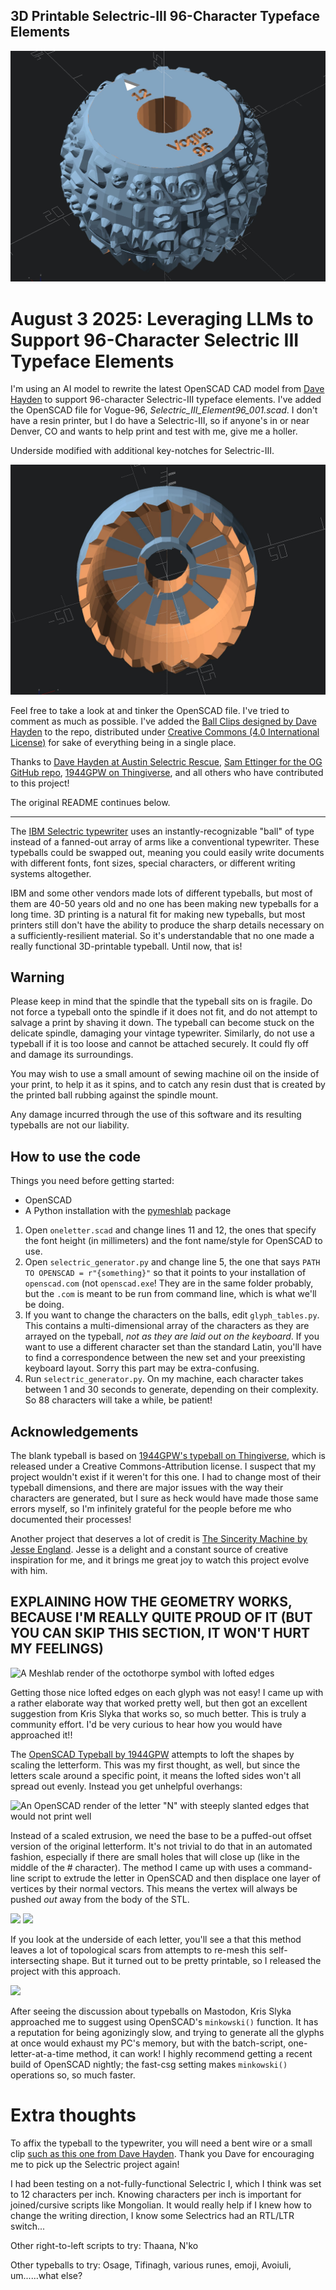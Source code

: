 ## 3D Printable Selectric-III 96-Character Typeface Elements

![A CAD model for an IBM Selectric III Vogue-96 Typeface Element.](img/vogue96_openscad.jpg)

# August 3 2025: Leveraging LLMs to Support 96-Character Selectric III Typeface Elements

I'm using an AI model to rewrite the latest OpenSCAD CAD model from [Dave Hayden](https://selectricrescue.org/) to support 96-character Selectric-III typeface elements. I've added the OpenSCAD file for Vogue-96, *Selectric_III_Element96_001.scad*. I don't have a resin printer, but I do have a Selectric-III, so if anyone's in or near Denver, CO and wants to help print and test with me, give me a holler. 

Underside modified with additional key-notches for Selectric-III.

![Underside modified with additional key-notches for Selectric-III.](img/vogue96_underside.jpg)

Feel free to take a look at and tinker the OpenSCAD file. I've tried to comment as much as possible. I've added the [Ball Clips designed by Dave Hayden](https://www.printables.com/model/416841-selectric-ball-clip/files) to the repo, distributed under [Creative Commons (4.0 International License)](https://creativecommons.org/licenses/by/4.0/) for sake of everything being in a single place.

Thanks to [Dave Hayden at Austin Selectric Rescue](https://selectricrescue.org/), [Sam Ettinger for the OG GitHub repo](https://github.com/settinger/selectric_typeballs), [1944GPW on Thingiverse](https://www.thingiverse.com/thing:4126040),  and all others who have contributed to this project!

The original README continues below.

-----------------------------------------

The [IBM Selectric typewriter](https://www.ibm.com/ibm/history/ibm100/us/en/icons/selectric/) uses an instantly-recognizable "ball" of type instead of a fanned-out array of arms like a conventional typewriter. These typeballs could be swapped out, meaning you could easily write documents with different fonts, font sizes, special characters, or different writing systems altogether.

IBM and some other vendors made lots of different typeballs, but most of them are 40-50 years old and no one has been making new typeballs for a long time. 3D printing is a natural fit for making new typeballs, but most printers still don't have the ability to produce the sharp details necessary on a sufficiently-resilient material. So it's understandable that no one made a really functional 3D-printable typeball. Until now, that is!

## Warning
Please keep in mind that the spindle that the typeball sits on is fragile. Do not force a typeball onto the spindle if it does not fit, and do not attempt to salvage a print by shaving it down. The typeball can become stuck on the delicate spindle, damaging your vintage typewriter. Similarly, do not use a typeball if it is too loose and cannot be attached securely. It could fly off and damage its surroundings.

You may wish to use a small amount of sewing machine oil on the inside of your print, to help it as it spins, and to catch any resin dust that is created by the printed ball rubbing against the spindle mount.

Any damage incurred through the use of this software and its resulting typeballs are not our liability.

## How to use the code
Things you need before getting started:
* OpenSCAD
* A Python installation with the [pymeshlab](https://pypi.org/project/pymeshlab/) package

1. Open `oneletter.scad` and change lines 11 and 12, the ones that specify the font height (in millimeters) and the font name/style for OpenSCAD to use.
1. Open `selectric_generator.py` and change line 5, the one that says `PATH TO OPENSCAD = r"{something}"` so that it points to your installation of `openscad.com` (not `openscad.exe`! They are in the same folder probably, but the `.com` is meant to be run from command line, which is what we'll be doing.
1. If you want to change the characters on the balls, edit `glyph_tables.py`. This contains a multi-dimensional array of the characters as they are arrayed on the typeball, *not as they are laid out on the keyboard*. If you want to use a different character set than the standard Latin, you'll have to find a correspondence between the new set and your preexisting keyboard layout. Sorry this part may be extra-confusing.
1. Run `selectric_generator.py`. On my machine, each character takes between 1 and 30 seconds to generate, depending on their complexity. So 88 characters will take a while, be patient!

## Acknowledgements

The blank typeball is based on [1944GPW's typeball on Thingiverse](https://www.thingiverse.com/thing:4126040), which is released under a Creative Commons-Attribution license. I suspect that my project wouldn't exist if it weren't for this one. I had to change most of their typeball dimensions, and there are major issues with the way their characters are generated, but I sure as heck would have made those same errors myself, so I'm infinitely grateful for the people before me who documented their processes!

Another project that deserves a lot of credit is [The Sincerity Machine by Jesse England](jesseengland.net/project/sincerity-machine-the-comic-sans-typewriter/). Jesse is a delight and a constant source of creative inspiration for me, and it brings me great joy to watch this project evolve with him.

## EXPLAINING HOW THE GEOMETRY WORKS, BECAUSE I'M REALLY QUITE PROUD OF IT (BUT YOU CAN SKIP THIS SECTION, IT WON'T HURT MY FEELINGS)

![A Meshlab render of the octothorpe symbol with lofted edges](img/loft.png)

Getting those nice lofted edges on each glyph was not easy! I came up with a rather elaborate way that worked pretty well, but then got an excellent suggestion from Kris Slyka that works so, so much better. This is truly a community effort. I'd be very curious to hear how you would have approached it!!

The [OpenSCAD Typeball by 1944GPW](https://www.thingiverse.com/thing:4126040) attempts to loft the shapes by scaling the letterform. This was my first thought, as well, but since the letters scale around a specific point, it means the lofted sides won't all spread out evenly. Instead you get unhelpful overhangs:

![An OpenSCAD render of the letter "N" with steeply slanted edges that would not print well](img/badloft.png)

Instead of a scaled extrusion, we need the base to be a puffed-out offset version of the original letterform. It's not trivial to do that in an automated fashion, especially if there are small holes that will close up (like in the middle of the # character). The method I came up with uses a command-line script to extrude the letter in OpenSCAD and then displace one layer of vertices by their normal vectors. This means the vertex will always be pushed *out* away from the body of the STL.

![](img/pvgm1.png)
![](img/pvgm2.png)

If you look at the underside of each letter, you'll see a that this method leaves a lot of topological scars from attempts to re-mesh this self-intersecting shape. But it turned out to be pretty printable, so I released the project with this approach.

![](img/loft_nonmani.png)

After seeing the discussion about typeballs on Mastodon, Kris Slyka approached me to suggest using OpenSCAD's `minkowski()` function. It has a reputation for being agonizingly slow, and trying to generate all the glyphs at once would exhaust my PC's memory, but with the batch-script, one-letter-at-a-time method, it can work! I highly recommend getting a recent build of OpenSCAD nightly; the fast-csg setting makes `minkowski()` operations so, so much faster.

# Extra thoughts

To affix the typeball to the typewriter, you will need a bent wire or a small clip [such as this one from Dave Hayden](https://www.printables.com/model/416841-selectric-ball-clip). Thank you Dave for encouraging me to pick up the Selectric project again!

I had been testing on a not-fully-functional Selectric I, which I think was set to 12 characters per inch. Knowing characters per inch is important for joined/cursive scripts like Mongolian. It would really help if I knew how to change the writing direction, I know some Selectrics had an RTL/LTR switch...

Other right-to-left scripts to try: Thaana, N'ko

Other typeballs to try: Osage, Tifinagh, various runes, emoji, Avoiuli, um......what else?
